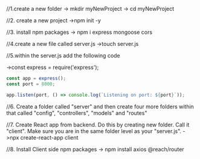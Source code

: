 //1.create a new folder
-> mkdir myNewProject
-> cd myNewProject

//2. create a new project
->npm init -y

//3. install npm packages
-> npm i express mongoose cors

//4.create a new file called server.js
->touch server.js

//5.within the server.js add the following code

->const express = require('express');

```js
const app = express();
const port = 8000;

app.listen(port, () => console.log(`Listening on port: ${port}`));
```

//6. Create a folder called "server" and then create four more folders within that called "config", "controllers", "models" and "routes"

//7. Create React app from backend. Do this by creating new folder. Call it "client". Make sure you are in the same folder level as your "server.js".
->npx create-react-app client

//8. Install Client side npm packages
-> npm install axios @reach/router
